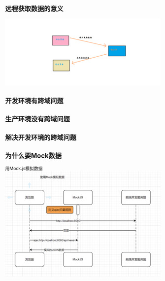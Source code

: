 ## 远程获取数据的意义

![pic](远程获取数据.png)


## 开发环境有跨域问题



## 生产环境没有跨域问题

## 解决开发环境的跨域问题

## 为什么要Mock数据
用Mock.js模拟数据
![pic](Mock.png)